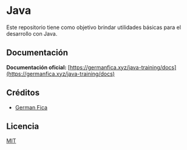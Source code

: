 # Java
Este repositorio tiene como objetivo brindar utilidades básicas para el desarrollo con Java.

## Documentación
**Documentación oficial:** [https://germanfica.xyz/java-training/docs](https://germanfica.xyz/java-training/docs)

## Créditos
- [German Fica](https://www.instagram.com/germanfica/)

## Licencia
[MIT](https://opensource.org/licenses/MIT)